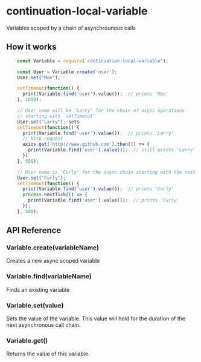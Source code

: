 # continuation-local-variable
Variables scoped by a chain of asynchrounous calls

## How it works

```js
    const Variable = require('continuation-local-variable');

    const User = Variable.create('user');
    User.set("Moe");

    setTimeout(function() {
      print(Variable.find('user').value());  // prints 'Moe'
    }, 1000);

    // User name will be 'Larry' for the chain of async operations
    // starting with `setTimeout`
    User.set("Larry"); sets
    setTimeout(function() {
      print(Variable.find('user').value());  // prints 'Larry'
      // http request
      axios.get('http://www.github.com').then(() => {
        print(Variable.find('user').value());  // still prints 'Larry'
      })
    }, 500);

    // User name is 'Curly' for the async chain starting with the next `setTimeout`
    User.set("Curly");
    setTimeout(function() {
      print(Variable.find('user').value());  // prints 'Curly'
      process.nextTick(() => {
        print(Variable.find('user').value());  // prints 'Curly'
      });
    }, 500);

```

## API  Reference

### Variable.create(variableName)
Creates a new async scoped variable

### Variable.find(variableName)
Finds an existing variable

### Variable.set(value)
Sets the value of the variable.
This value will hold for the duration of the next asynchronous call chain.

### Variable.get()
Returns the value of this variable.








